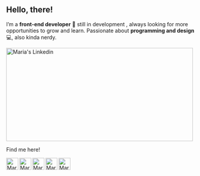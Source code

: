 ## Hello, there!
I’m a **front-end developer** 👾 still in development , always looking for more opportunities to grow and learn. Passionate about **programming and design**💻, also kinda nerdy.

<img alt="Maria's Linkedin" width="500px" height="250px" src="https://images-wixmp-ed30a86b8c4ca887773594c2.wixmp.com/f/767e3412-1d35-46c8-b38c-48725d3e4481/dae1jkt-135606b8-4a8b-4df6-bd7e-02a606f2266d.gif?token=eyJ0eXAiOiJKV1QiLCJhbGciOiJIUzI1NiJ9.eyJzdWIiOiJ1cm46YXBwOiIsImlzcyI6InVybjphcHA6Iiwib2JqIjpbW3sicGF0aCI6IlwvZlwvNzY3ZTM0MTItMWQzNS00NmM4LWIzOGMtNDg3MjVkM2U0NDgxXC9kYWUxamt0LTEzNTYwNmI4LTRhOGItNGRmNi1iZDdlLTAyYTYwNmYyMjY2ZC5naWYifV1dLCJhdWQiOlsidXJuOnNlcnZpY2U6ZmlsZS5kb3dubG9hZCJdfQ.UXGSb9SpgzgrGMIN6LoFK-oCBq6petApEhFeBsbyxaA" />

Find me here!

<a  href="https://www.linkedin.com/in/maria-p-campos/">
  <img alt="Maria's Linkedin" align="left" width="32px" src="https://raw.githubusercontent.com/peterthehan/peterthehan/master/assets/linkedin.svg" />
</a>
<a  href="https://github.com/mariap-campos">
  <img align="left" alt="Maria's Github" width="32px" src="https://raw.githubusercontent.com/peterthehan/peterthehan/master/assets/github.svg" />
</a>
<a  href="mailto:mpfc.maria@gmail.com">
  <img align="left" alt="Maria's Email" width="32px" src="https://upload.wikimedia.org/wikipedia/commons/thumb/7/7e/Gmail_icon_%282020%29.svg/512px-Gmail_icon_%282020%29.svg.png" />
</a>
<a  href="/">
  <img align="left" alt="Maria's Personal Site" width="32px" src="https://mpcampos.vercel.app/static/media/profile.d5ab7ee8.png" />
</a>
<a  href="https://mpcampos.vercel.app">
  <img align="left" alt="Maria's Spotify" width="32px" src="https://raw.githubusercontent.com/peterthehan/peterthehan/master/assets/spotify.svg" />
</a>




